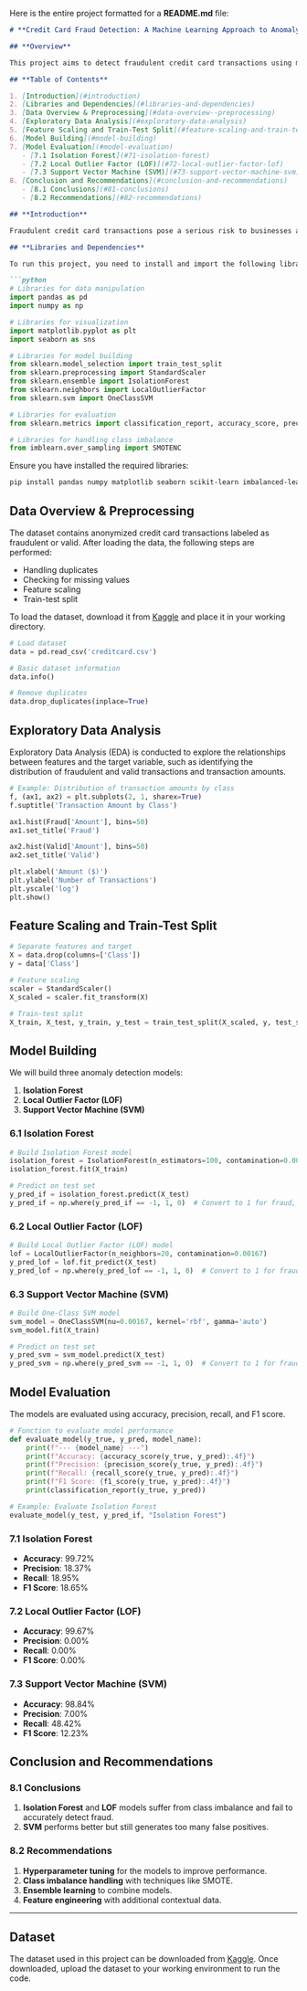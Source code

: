 Here is the entire project formatted for a **README.md** file:

```markdown
# **Credit Card Fraud Detection: A Machine Learning Approach to Anomaly Detection and Class Imbalance Handling**

## **Overview**

This project aims to detect fraudulent credit card transactions using machine learning anomaly detection models. The primary challenge is the highly imbalanced nature of the dataset, where fraudulent transactions constitute a very small portion of the total transactions. To address this, various techniques, including feature scaling, class imbalance handling, and different model selection, are employed to improve detection performance.

## **Table of Contents**

1. [Introduction](#introduction)
2. [Libraries and Dependencies](#libraries-and-dependencies)
3. [Data Overview & Preprocessing](#data-overview--preprocessing)
4. [Exploratory Data Analysis](#exploratory-data-analysis)
5. [Feature Scaling and Train-Test Split](#feature-scaling-and-train-test-split)
6. [Model Building](#model-building)
7. [Model Evaluation](#model-evaluation)
   - [7.1 Isolation Forest](#71-isolation-forest)
   - [7.2 Local Outlier Factor (LOF)](#72-local-outlier-factor-lof)
   - [7.3 Support Vector Machine (SVM)](#73-support-vector-machine-svm)
8. [Conclusion and Recommendations](#conclusion-and-recommendations)
   - [8.1 Conclusions](#81-conclusions)
   - [8.2 Recommendations](#82-recommendations)

## **Introduction**

Fraudulent credit card transactions pose a serious risk to businesses and consumers. This project leverages machine learning anomaly detection models, including Isolation Forest, Local Outlier Factor (LOF), and Support Vector Machine (SVM), to detect fraudulent transactions in a highly imbalanced dataset. The dataset comes from the [Kaggle Credit Card Fraud Detection Dataset](https://www.kaggle.com/datasets/mlg-ulb/creditcardfraud).

## **Libraries and Dependencies**

To run this project, you need to install and import the following libraries:

```python
# Libraries for data manipulation
import pandas as pd
import numpy as np

# Libraries for visualization
import matplotlib.pyplot as plt
import seaborn as sns

# Libraries for model building
from sklearn.model_selection import train_test_split
from sklearn.preprocessing import StandardScaler
from sklearn.ensemble import IsolationForest
from sklearn.neighbors import LocalOutlierFactor
from sklearn.svm import OneClassSVM

# Libraries for evaluation
from sklearn.metrics import classification_report, accuracy_score, precision_score, recall_score, f1_score

# Libraries for handling class imbalance
from imblearn.over_sampling import SMOTENC
```

Ensure you have installed the required libraries:

```bash
pip install pandas numpy matplotlib seaborn scikit-learn imbalanced-learn
```

## **Data Overview & Preprocessing**

The dataset contains anonymized credit card transactions labeled as fraudulent or valid. After loading the data, the following steps are performed:

- Handling duplicates
- Checking for missing values
- Feature scaling
- Train-test split

To load the dataset, download it from [Kaggle](https://www.kaggle.com/datasets/mlg-ulb/creditcardfraud) and place it in your working directory.

```python
# Load dataset
data = pd.read_csv('creditcard.csv')

# Basic dataset information
data.info()

# Remove duplicates
data.drop_duplicates(inplace=True)
```

## **Exploratory Data Analysis**

Exploratory Data Analysis (EDA) is conducted to explore the relationships between features and the target variable, such as identifying the distribution of fraudulent and valid transactions and transaction amounts.

```python
# Example: Distribution of transaction amounts by class
f, (ax1, ax2) = plt.subplots(2, 1, sharex=True)
f.suptitle('Transaction Amount by Class')

ax1.hist(Fraud['Amount'], bins=50)
ax1.set_title('Fraud')

ax2.hist(Valid['Amount'], bins=50)
ax2.set_title('Valid')

plt.xlabel('Amount ($)')
plt.ylabel('Number of Transactions')
plt.yscale('log')
plt.show()
```

## **Feature Scaling and Train-Test Split**

```python
# Separate features and target
X = data.drop(columns=['Class'])
y = data['Class']

# Feature scaling
scaler = StandardScaler()
X_scaled = scaler.fit_transform(X)

# Train-test split
X_train, X_test, y_train, y_test = train_test_split(X_scaled, y, test_size=0.2, stratify=y, random_state=42)
```

## **Model Building**

We will build three anomaly detection models:

1. **Isolation Forest**
2. **Local Outlier Factor (LOF)**
3. **Support Vector Machine (SVM)**

### **6.1 Isolation Forest**

```python
# Build Isolation Forest model
isolation_forest = IsolationForest(n_estimators=100, contamination=0.00167, random_state=42)
isolation_forest.fit(X_train)

# Predict on test set
y_pred_if = isolation_forest.predict(X_test)
y_pred_if = np.where(y_pred_if == -1, 1, 0)  # Convert to 1 for fraud, 0 for valid
```

### **6.2 Local Outlier Factor (LOF)**

```python
# Build Local Outlier Factor (LOF) model
lof = LocalOutlierFactor(n_neighbors=20, contamination=0.00167)
y_pred_lof = lof.fit_predict(X_test)
y_pred_lof = np.where(y_pred_lof == -1, 1, 0)  # Convert to 1 for fraud, 0 for valid
```

### **6.3 Support Vector Machine (SVM)**

```python
# Build One-Class SVM model
svm_model = OneClassSVM(nu=0.00167, kernel='rbf', gamma='auto')
svm_model.fit(X_train)

# Predict on test set
y_pred_svm = svm_model.predict(X_test)
y_pred_svm = np.where(y_pred_svm == -1, 1, 0)  # Convert to 1 for fraud, 0 for valid
```

## **Model Evaluation**

The models are evaluated using accuracy, precision, recall, and F1 score.

```python
# Function to evaluate model performance
def evaluate_model(y_true, y_pred, model_name):
    print(f"--- {model_name} ---")
    print(f"Accuracy: {accuracy_score(y_true, y_pred):.4f}")
    print(f"Precision: {precision_score(y_true, y_pred):.4f}")
    print(f"Recall: {recall_score(y_true, y_pred):.4f}")
    print(f"F1 Score: {f1_score(y_true, y_pred):.4f}")
    print(classification_report(y_true, y_pred))

# Example: Evaluate Isolation Forest
evaluate_model(y_test, y_pred_if, "Isolation Forest")
```

### **7.1 Isolation Forest**

- **Accuracy**: 99.72%
- **Precision**: 18.37%
- **Recall**: 18.95%
- **F1 Score**: 18.65%

### **7.2 Local Outlier Factor (LOF)**

- **Accuracy**: 99.67%
- **Precision**: 0.00%
- **Recall**: 0.00%
- **F1 Score**: 0.00%

### **7.3 Support Vector Machine (SVM)**

- **Accuracy**: 98.84%
- **Precision**: 7.00%
- **Recall**: 48.42%
- **F1 Score**: 12.23%

## **Conclusion and Recommendations**

### **8.1 Conclusions**

1. **Isolation Forest** and **LOF** models suffer from class imbalance and fail to accurately detect fraud.
2. **SVM** performs better but still generates too many false positives.

### **8.2 Recommendations**

1. **Hyperparameter tuning** for the models to improve performance.
2. **Class imbalance handling** with techniques like SMOTE.
3. **Ensemble learning** to combine models.
4. **Feature engineering** with additional contextual data.

---

## **Dataset**

The dataset used in this project can be downloaded from [Kaggle](https://www.kaggle.com/datasets/mlg-ulb/creditcardfraud). Once downloaded, upload the dataset to your working environment to run the code.

